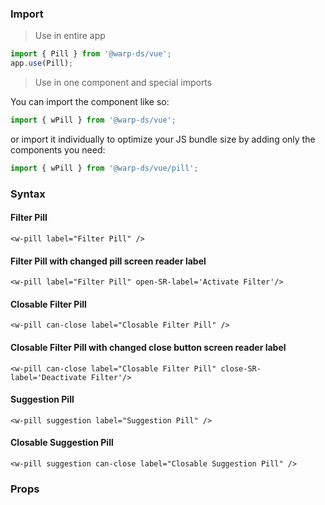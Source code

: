 ### Import
> Use in entire app

```js
import { Pill } from '@warp-ds/vue';
app.use(Pill);
```

> Use in one component and special imports

You can import the component like so:
```js
import { wPill } from '@warp-ds/vue';
```

or import it individually to optimize your JS bundle size by adding only the components you need:
```js
import { wPill } from '@warp-ds/vue/pill';

```

### Syntax

#### Filter Pill
```vue
<w-pill label="Filter Pill" />
```

#### Filter Pill with changed pill screen reader label
```vue
<w-pill label="Filter Pill" open-SR-label='Activate Filter'/>
```

#### Closable Filter Pill
```vue
<w-pill can-close label="Closable Filter Pill" />
```

#### Closable Filter Pill with changed close button screen reader label
```vue
<w-pill can-close label="Closable Filter Pill" close-SR-label='Deactivate Filter'/>
```

#### Suggestion Pill
```vue
<w-pill suggestion label="Suggestion Pill" />
```

#### Closable Suggestion Pill
```vue
<w-pill suggestion can-close label="Closable Suggestion Pill" />
```

### Props

<api-table type=vue component="Pill" />
